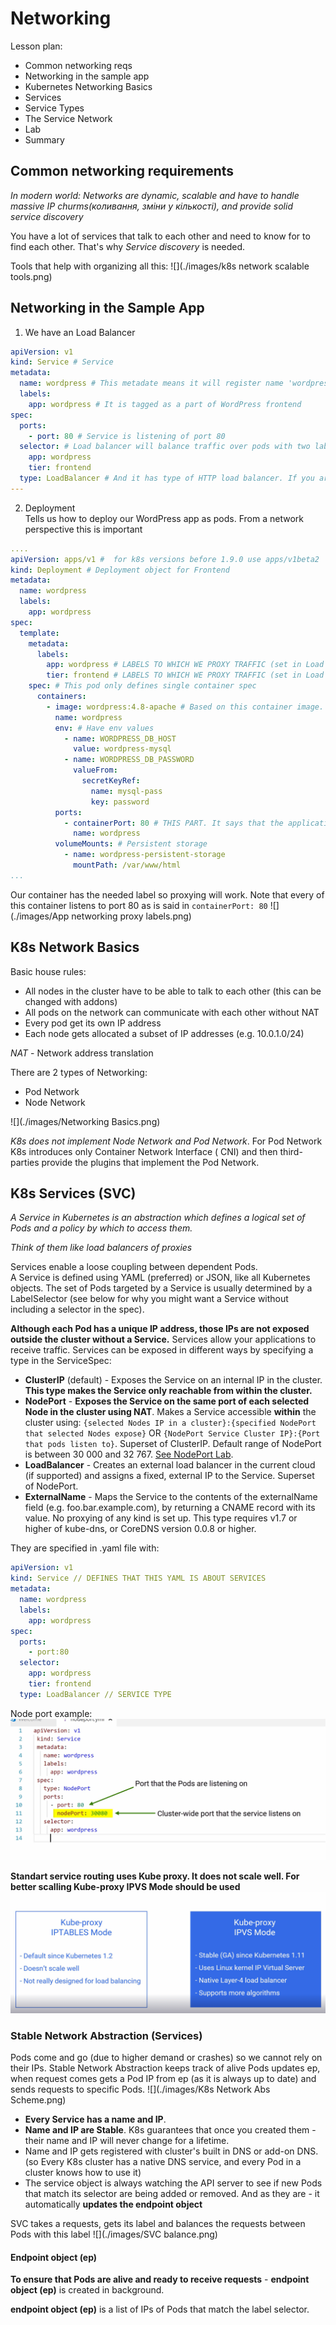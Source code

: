 # Networking

Lesson plan:

* Common networking reqs
* Networking in the sample app
* Kubernetes Networking Basics
* Services
* Service Types
* The Service Network
* Lab
* Summary

## Common networking requirements

*In modern world: Networks are dynamic, scalable and have to handle massive IP churms(коливання, зміни у кількості), and
provide solid service discovery*

You have a lot of services that talk to each other and need to know for to find each other. That's why *Service
discovery* is needed.

Tools that help with organizing all this:
![](./images/k8s network scalable tools.png)

## Networking in the Sample App

1) We have an Load Balancer

```yaml
apiVersion: v1
kind: Service # Service
metadata:
  name: wordpress # This metadate means it will register name 'wordpress' with a cluster DNS -> you can ping it and reach it using the name 
  labels:
    app: wordpress # It is tagged as a part of WordPress frontend
spec:
  ports:
    - port: 80 # Service is listening of port 80
  selector: # Load balancer will balance traffic over pods with two labels below (see image below)
    app: wordpress
    tier: frontend
  type: LoadBalancer # And it has type of HTTP load balancer. If you are on a cloud - this will provision for you a public IP or DNS name of native cloud load balancer
---
```

2) Deployment  
   Tells us how to deploy our WordPress app as pods. From a network perspective this is important

```yaml
....
apiVersion: apps/v1 #  for k8s versions before 1.9.0 use apps/v1beta2  and before 1.8.0 use extensions/v1beta1
kind: Deployment # Deployment object for Frontend
metadata:
  name: wordpress
  labels:
    app: wordpress
spec:
  template:
    metadata:
      labels:
        app: wordpress # LABELS TO WHICH WE PROXY TRAFFIC (set in Load Balancer)
        tier: frontend # LABELS TO WHICH WE PROXY TRAFFIC (set in Load Balancer)
    spec: # This pod only defines single container spec
      containers:
        - image: wordpress:4.8-apache # Based on this container image.| Refers to docker image that has required code in it
          name: wordpress
          env: # Have env values
            - name: WORDPRESS_DB_HOST
              value: wordpress-mysql
            - name: WORDPRESS_DB_PASSWORD
              valueFrom:
                secretKeyRef:
                  name: mysql-pass
                  key: password
          ports:
            - containerPort: 80 # THIS PART. It says that the application inside the container is configured to listen on port 80
              name: wordpress
          volumeMounts: # Persistent storage
            - name: wordpress-persistent-storage
              mountPath: /var/www/html
...
```

Our container has the needed label so proxying will work. Note that every of this container listens to port 80 as is
said in ```containerPort: 80```
![](./images/App networking proxy labels.png)

## K8s Network Basics

Basic house rules:

* All nodes in the cluster have to be able to talk to each other (this can be changed with addons)
* All pods on the network can communicate with each other without NAT
* Every pod get its own IP address
* Each node gets allocated a subset of IP addresses (e.g. 10.0.1.0/24)

*NAT* - Network address translation

There are 2 types of Networking:

* Pod Network
* Node Network

![](./images/Networking Basics.png)

*K8s does not implement Node Network and Pod Network*. For Pod Network K8s introduces only Container Network Interface (
CNI) and then third-parties provide the plugins that implement the Pod Network.

## K8s Services (SVC)

*A Service in Kubernetes is an abstraction which defines a logical set of Pods and a policy by which to access them.*

*Think of them like load balancers of proxies*

Services enable a loose coupling between dependent Pods.  
A Service is defined using YAML (preferred) or JSON, like all
Kubernetes objects. The set of Pods targeted by a Service is usually determined by a LabelSelector (see below for why
you might want a Service without including a selector in the spec).

**Although each Pod has a unique IP address, those IPs are not exposed outside the cluster without a Service.** Services
allow your applications to receive traffic. Services can be exposed in different ways by specifying a type in the
ServiceSpec:

* **ClusterIP** (default) - Exposes the Service on an internal IP in the cluster. **This type makes the Service only
  reachable
  from within the cluster.**
* **NodePort** - **Exposes the Service on the same port of each selected Node in the cluster using NAT**. Makes a
  Service accessible **within** the cluster using: ```{selected Nodes IP in a cluster}:{specified NodePort that selected Nodes expose}```
  OR ```{NodePort Service Cluster IP}:{Port that pods listen to}```.
  Superset of ClusterIP. Default range of NodePort is between 30 000 and 32 767. [See NodePort Lab](./cloudguru-labs/lesson-networking/nodeport.md).
* **LoadBalancer** - Creates an external load balancer in the current cloud (if supported) and assigns a fixed, external
  IP to the Service. Superset of NodePort.
* **ExternalName** - Maps the Service to the contents of the externalName field (e.g. foo.bar.example.com), by returning
  a
  CNAME record with its value. No proxying of any kind is set up. This type requires v1.7 or higher of kube-dns, or
  CoreDNS version 0.0.8 or higher.

They are specified in .yaml file with:

```yaml
apiVersion: v1
kind: Service // DEFINES THAT THIS YAML IS ABOUT SERVICES
metadata:
  name: wordpress
  labels:
    app: wordpress
spec:
  ports:
    - port:80
  selector:
    app: wordpress
    tier: frontend
  type: LoadBalancer // SERVICE TYPE

```

Node port example:
![](./images/NodePortExample.png)

**Standart service routing uses Kube proxy. It does not scale well. For better scalling Kube-proxy IPVS Mode should be
used**
![](./images/IPVS.png)

### Stable Network Abstraction (Services)

Pods come and go (due to higher demand or crashes) so we cannot rely on their IPs. Stable Network Abstraction keeps
track of alive Pods updates ep, when request comes gets a Pod IP from ep (as it is always up to date) and sends requests
to specific Pods.
![](./images/K8s Network Abs Scheme.png)

* **Every Service has a name and IP**.
* **Name and IP are Stable**. K8s guarantees that once you created them - their name and IP will never change for a
  lifetime.
* Name and IP gets registered with cluster's built in DNS or add-on DNS. (so Every K8s cluster has a native DNS service,
  and every Pod in a cluster knows how to use it)
* The service object is always watching the API server to see if new Pods that match its selector are being added or
  removed. And as they are - it automatically **updates the endpoint object**

SVC takes a requests, gets its label and balances the requests between Pods with this label
![](./images/SVC balance.png)

#### Endpoint object (ep)

**To ensure that Pods are alive and ready to receive requests** - **endpoint object (ep)** is created in background.

**endpoint object (ep)** is a list of IPs of Pods that match the label selector.
